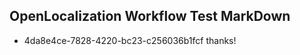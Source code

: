 ## OpenLocalization Workflow Test MarkDown
* 4da8e4ce-7828-4220-bc23-c256036b1fcf 
thanks!<!--HONumber=Mar16_HO1-->
